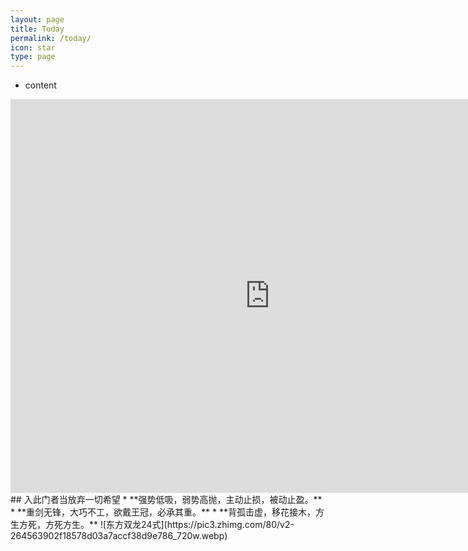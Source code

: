 ```yaml
---
layout: page
title: Today
permalink: /today/
icon: star
type: page
---
```

* content
<iframe frameborder="0" width="830" height="630" scrolling="yes" src="https://www.jin10.com/example/jin10.com.html?fontSize=14px&theme=white"></iframe>
## 入此门者当放弃一切希望
* **强势低吸，弱势高抛，主动止损，被动止盈。**
* **重剑无锋，大巧不工，欲戴王冠，必承其重。**
* **背孤击虚，移花接木，方生方死，方死方生。**
![东方双龙24式](https://pic3.zhimg.com/80/v2-264563902f18578d03a7accf38d9e786_720w.webp)
